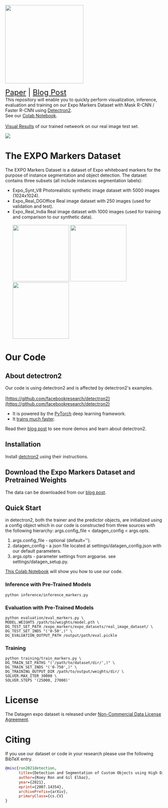 


<img src="https://i.imgur.com/w3l7y0U.jpg" width="250">  <br>

<font size=5>[Paper](https://arxiv.org/abs/2007.14354) | [Blog Post](https://datagen.tech/blog/fully-simulated-training-data-how-were-using-synthetic-expo-markers-to-train-a-network/)
</font> <br>
This repository will enable you to quickly perform visualization, inference, evaluation and training on our Expo Markers Dataset with Mask R-CNN / Faster R-CNN using [Detectron2](https://github.com/facebookresearch/Detectron2/).
<br>
See our [Colab Notebook](https://drive.google.com/file/d/1FAfDEpSGItbYsNen0ijilJ7OCy7XD6sg/view?usp=sharing). <br><br>
[Visual Results](https://drive.google.com/drive/folders/1dvB5Gi71zaYvxjOmSVes0OkblGkPQRay?usp=sharing) of our trained netweork on our real image test set.
<br>

[comment]: <> (<img src="./expo_markers.gif" height=250>)
![](./expo_markers.gif)
# The EXPO Markers Dataset
The EXPO Markers Dataset is a dataset of Expo whiteboard markers for the purpose of instance segmentation and object detection. 
The dataset contains three subsets (all include instances segmentation labels):  <br>
- Expo_Synt_V8 Photorealistic synthetic image dataset with 5000 images (1024x1024).
- Expo_Real_DGOffice Real image dataset with 250 images (used for validation and test).
- Expo_Real_India Real image dataset with 1000 images (used for training and comparison to our synthetic data).
<br><br>
<img src="https://i.imgur.com/7MKouv3.png" height=180>  <img src="https://i.imgur.com/iBeUCXV.jpg" height=180>  <img src="https://i.imgur.com/b0xrnBs.jpg" height=180>

# Our Code
## About detectron2
Our code is using detectron2 and is affected by detectron2's examples. <br>
<br>
[https://github.com/facebookresearch/detectron2](https://github.com/facebookresearch/detectron2)
* It is powered by the [PyTorch](https://pytorch.org) deep learning framework.
* It [trains much faster](https://detectron2.readthedocs.io/notes/benchmarks.html).

Read their [blog post](https://ai.facebook.com/blog/-detectron2-a-pytorch-based-modular-object-detection-library-/)
to see more demos and learn about detectron2.

## Installation

Install [detctron2](https://github.com/facebookresearch/detectron2)
using their instructions.


## Download the Expo Markers Dataset and Pretrained Weights
The data can be downloaded from our [blog post](https://datagen.tech/blog/fully-simulated-training-data-how-were-using-synthetic-expo-markers-to-train-a-network/).
## Quick Start
in detectron2, both the trainer and the predictor objects, are initialized
using a config object which in our code is constructed from three sources with the 
following hierarchy:
args.config_file < datagen_config < args.opts.
1) args.config_file - optional (default='').
2) datagen_config - a json file located at settings/datagen_config.json
   with our default parameters.
3) args.opts - parameter settings from argparse. see settings/datagen_setup.py.

[This Colab Notebook](https://colab.research.google.com/drive/1IjvwvA2xdufiIlTPtZgU6Ber03drbfaz) will show you 
how to use our code.
### Inference with Pre-Trained Models

```
python inference/inference_markers.py 
```

### Evaluation with Pre-Trained Models

```
python evaluation/eval_markers.py \
MODEL.WEIGHTS /path/to/weights/model.pth \
DG_TEST_SET_PATH /expo_markers/expo_datasets/real_image_dataset/ \
DG_TEST_SET_INDS "('0-50',)" \
DG_EVALUATION_OUTPUT_PATH /output/path/eval.pickle
```

### Training
```
python training/train_markers.py \
DG_TRAIN_SET_PATHS "('/path/to/dataset/dir/',)" \
DG_TRAIN_SET_INDS "('0-750',)" \
DG_TRAINING_OUTPUT_DIR /path/to/output/weights/dir/ \
SOLVER.MAX_ITER 30000 \
SOLVER.STEPS '(25000, 27000)'
```


# License

The Datagen expo dataset is released under [Non-Commercial Data License Agreement](https://www.datagen.tech/data-license-agreement/).

# Citing

If you use our dataset or code in your research please use the following BibTeX entry.

```BibTeX
@misc{ron2021detection,
      title={Detection and Segmentation of Custom Objects using High Distraction Photorealistic Synthetic Data}, 
      author={Roey Ron and Gil Elbaz},
      year={2021},
      eprint={2007.14354},
      archivePrefix={arXiv},
      primaryClass={cs.CV}
}
```
